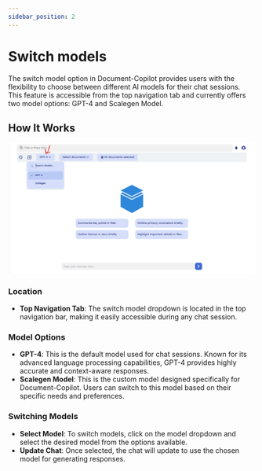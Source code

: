 ```yaml
---
sidebar_position: 2
---
```


# Switch models

The switch model option in Document-Copilot provides users with the flexibility to choose between different AI models for their chat sessions. This feature is accessible from the top navigation tab and currently offers two model options: GPT-4 and Scalegen Model.

## How It Works

![switch model option](../../static/img/co-pilot/switch_model_chat.jpg)

### Location

- **Top Navigation Tab**: The switch model dropdown is located in the top navigation bar, making it easily accessible during any chat session.

### Model Options

- **GPT-4**: This is the default model used for chat sessions. Known for its advanced language processing capabilities, GPT-4 provides highly accurate and context-aware responses.
- **Scalegen Model**: This is the custom model designed specifically for Document-Copilot. Users can switch to this model based on their specific needs and preferences.

### Switching Models

- **Select Model**: To switch models, click on the model dropdown and select the desired model from the options available.
- **Update Chat**: Once selected, the chat will update to use the chosen model for generating responses.
